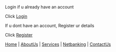 Login if u already have an account

Click [Login](Login.html)

If u dont have an account, Register ur details

Click [Register](Register.html)

[Home](Home.md) | [AboutUs](About.md) | [Services](Services.md) | [Netbanking](Netbanking.md) | [ContactUs](ContactUs.md)

